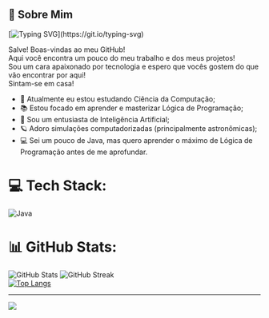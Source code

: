 ## 🌌 Sobre Mim

[![Typing SVG](https://readme-typing-svg.herokuapp.com/?font=Noto+Sans+Mono&size=15&pause=1000&color=F7F7F7&center=true&vCenter=true&width=1000&height=20&lines=Oi!+Eu+sou+o+Marcos%2C+e+esse+aqui+%C3%A9+o+meu+GitHub!)](https://git.io/typing-svg)

Salve! Boas-vindas ao meu GitHub!<br> 
Aqui você encontra um pouco do meu trabalho e dos meus projetos!<br>
Sou um cara apaixonado por tecnologia e espero que vocês gostem do que vão encontrar por aqui!<br>
Sintam-se em casa!<br>

- 🚀 Atualmente eu estou estudando Ciência da Computação;
- 📚 Estou focado em aprender e masterizar Lógica de Programação;
- 🤖 Sou um entusiasta de Inteligência Artificial;
- 🪐 Adoro simulações computadorizadas (principalmente astronômicas);
- 💻 Sei um pouco de Java, mas quero aprender o máximo de Lógica de Programação antes de me aprofundar.<br>

# 💻 Tech Stack:
![Java](https://img.shields.io/badge/java-%23ED8B00.svg?style=for-the-badge&logo=java&logoColor=white)

# 📊 GitHub Stats:
![GitHub Stats](https://github-readme-stats.vercel.app/api?username=DeVinc1&show_icons=true&theme=dark&hide_border=false&include_all_commits=true&count_private=true)
![GitHub Streak](https://github-readme-streak-stats.herokuapp.com/?user=DeVinc1&theme=dark&hide_border=false)<br/>
[![Top Langs](https://github-readme-stats.vercel.app/api/top-langs/?username=DeVinc1&theme=dark)](https://github.com/DeVinc1/github-readme-stats)

---
[![](https://visitcount.itsvg.in/api?id=DeVinc1&icon=2&color=12)](https://visitcount.itsvg.in)
